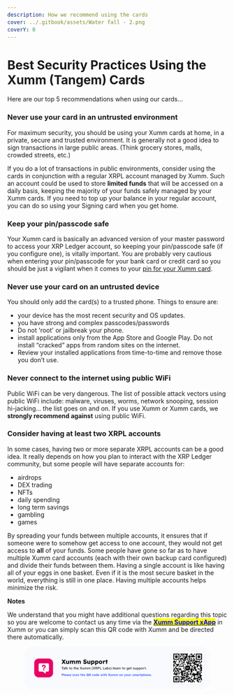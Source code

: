 ```yaml
---
description: How we recommend using the cards
cover: ../.gitbook/assets/Water fall - 2.png
coverY: 0
---
```


# Best Security Practices Using the Xumm (Tangem) Cards

Here are our top 5 recommendations when using our cards...

### Never use your card in an untrusted environment

For maximum security, you should be using your Xumm cards at home, in a private, secure and trusted environment.  It is generally not a good idea to sign transactions in large public areas. (Think grocery stores, malls, crowded streets, etc.)

If you do a lot of transactions in public environments, consider using the cards in conjunction with a regular XRPL account managed by Xumm. Such an account could be used to store **limited funds** that will be accessed on a daily basis, keeping the majority of your funds safely managed by your Xumm cards. If you need to top up your balance in your regular account, you can do so using your Signing card when you get home.

### Keep your pin/passcode safe&#x20;

Your Xumm card is basically an advanced version of your master password to access your XRP Ledger account, so keeping your pin/passcode safe (if you configure one), is vitally important.  You are probably very cautious when entering your pin/passcode for your bank card or credit card so you should be just a vigilant when it comes to your [pin for your Xumm card](creating-a-pin-on-your-xumm-tangem-card.md). &#x20;

### Never use your card on an untrusted device

You should only add the card(s) to a trusted phone. Things to ensure are:

* your device has the most recent security and OS updates.
* you have strong and complex passcodes/passwords
* Do not 'root' or jailbreak your phone.
* install applications only from the App Store and Google Play. Do not install “cracked” apps from random sites on the internet.
* Review your installed applications from time-to-time and remove those you don’t use.

### Never connect to the internet using public WiFi

Public WiFi can be very dangerous. The list of possible attack vectors using public WiFi include: malware, viruses, worms, network snooping, session hi-jacking... the list goes on and on. If you use Xumm or Xumm cards, we **strongly recommend against** using public WiFi.

### Consider having at least two XRPL accounts

In some cases, having two or more separate XRPL accounts can be a good idea. It really depends on how you plan to interact with the XRP Ledger community, but some people will have separate accounts for:

* airdrops
* DEX trading
* NFTs
* daily spending
* long term savings
* gambling
* games

By spreading your funds between multiple accounts, it ensures that if someone were to somehow get access to one account, they would not get access to **all** of your funds. Some people have gone so far as to have multiple Xumm card accounts (each with their own backup card configured) and divide their funds between them. Having a single account is like having all of your eggs in one basket. Even if it is the most secure basket in the world, everything is still in one place. Having multiple accounts helps minimize the risk.

&#x20;

**Notes**

We understand that you might have additional questions regarding this topic so you are welcome to contact us any time via the [<mark style="color:blue;">**Xumm Support xApp**</mark>](https://xumm.app/detect/xapp:xumm.support?ref=helpcenter) in Xumm or you can simply scan this QR code with Xumm and be directed there automatically.

<figure><img src="../.gitbook/assets/Support banner Xumm.png" alt=""><figcaption></figcaption></figure>
